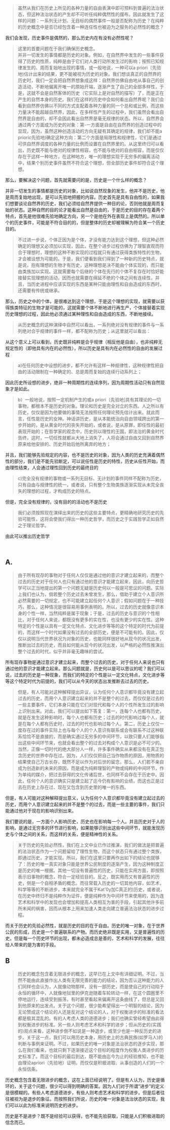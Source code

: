 <blockquote data-pid="3QvwQWoT">虽然从我们在历史上所见的各种力量的自由表演中即可预料到普遍的法治状态，但这种法治状态的产生却不可听任纯粹偶然性的摆布。因此就发生了这样的问题：一系列无计划、无目标的偶然事件一般是否配称为历史？在纯粹的历史概念中是否已经包含着一种连任性也被迫为之服务的必然性的概念？</blockquote><p data-pid="yjxB4Qwo">我们会发现，历史事件是偶然的，那么历史内在有没有必然性呢？</p><blockquote data-pid="aRiYx-_W">这里的首要问题在于我们确保历史概念。<br>并非一切发生的事情都是历史的对象。例如，在自然界中发生的一些事件获得了历史的性质，纯粹是由于它们对人类行动所发生过的影响；按照已知规律发生的、周而复始地出现的事情，或一般地说，一种可以a priori〔先验地)估计出来的结果，更不能被视为历史的对象。我们想谈真正的自然界的历史时，我们一定会把自然界想象成这样：自然界仿佛自由地从事自己的创造活动，不断地偏离开唯一的原始开端，逐渐产生了自己的全部多样性，于是，这就不会是自然客体的历史（它实际上是对自然的描写）了，而是正在产生的自然本身的历史。我们在这样的历史中会如何看出自然界呢？我们会看到自然界仿佛以不同的方式支配着各种力量的同一个总和或比例，而这些力量决不能超越自然界，因此，在多样性产生的过程中，我们虽然会看出自然界是自由的，却不会因此看出自然界是毫无规律的状态。所以，自然界会通过两个方面成为历史的对象：第-一方面是自由在自然界的创造过程中的显现，因为，虽然这种创造活动的方向无疑有其确定的规律，我们却不能a prioric先验地)确定这种方向：第二个方面是局限性和规律性，它们是通过可供自然界调度的各种力量的比例而设置在自然界里的。从这里终归可以看出，历史既不能与绝对的规律性相容，也不能与绝对的自由相容，而是仅仅存在于这样一种地方，在这种地方，唯一的理想实现于无穷多的偏离活动中，结果个别历史事件虽然不符合这个理想，但全部历史事件却符合这个理想。</blockquote><p data-pid="Ut0PL-Uf">那么，要解决这个问题，首先就需要问的是，历史是一个什么样的概念？</p><p data-pid="F0JKCnvx">并非一切发生的事情都是历史的对象，比如说自然现象的发生，他并不是历史，他是周而复始地出现，是可以先验地把握的内容。历史首先是具有自由性的，如果我们想要谈论自然界的历史，我们必须给自然界提供一种目的论，否则他就是周而复始的状态。这种自然的目的论才能看出自然是自由的，于是历史的目的存在着两个特点，首先是他很难先验地确定方向，另一个是他在外在表现上是偶然的。所以单个的历史事件，可能是不符合目的的，但是整体的历史却被理解为符合某一个历史目的。</p><blockquote data-pid="P7FlB7Xh">不过进一步说，个体正因为是个体，才没有能力达到这个理想，但这种必然确定的理想又必须加以实现，因此，在整个进步过程仿佛为了理智直观而符合于理想时，理想的这种不断实现的过程就只有通过获得类族特性的生物，才会被设想为可能的。于是，我们便看到我们得到了一种新的历史特点，就是说，抱有理想的生物才有历史，这种理想是决不能由个体实现的，而只能由类族加以实现。这就需要每个后继的个体在先行的个体不复存在时恰好能接替实现理想的活动，因而也就需要在绵延不绝的个体之间有连续性，并且，当历史进程中应该实现的东西是某种只能由理性和自由造成的东西时，还需要有传统或继承。</blockquote><p data-pid="NmiDzgvv">那么，历史之中的个体，是很难达到这个理想，于是这个理想的实现，就需要以获得族类特征的生物才是可能的，这就需要个体不断地进行再生产，个体接替着实现历史理想的过程，因此他必须通过某种理性和自由造成的东西，不断地接续。</p><blockquote data-pid="TN0dmgps">从历史概念的这种演绎中自然可以看出，一系列绝对没有规律的事件与一系列绝对合乎规律的事件一样，都不配称为历史；从这里就可以看出：</blockquote><p data-pid="B1hDXBB_">从这个意义上可以看到，历史既非纯粹是合乎规律（相反他是自由），也非纯粹无规定性的（即他具有内在的必然性），所以历史是具有内在必然性的自由的发展过程</p><blockquote data-pid="nBZGzw6Y">a)在任何历史中设想的进步，都不允许有这样一种规律性，这种规律性把自由的活动限制在一种确定的、总是周而复始的连续行动系列上；</blockquote><p data-pid="IZ0xIUFl">因此历史所设想的进步，绝非一种周期性的连续序列，因为周期性活动只有自然现象才是如此。</p><blockquote data-pid="k3vuXSC0">b）一般地说，按照一定机制产生的或a priori〔先验地]具有其理论的一切事物，都根本不是历史的对象。理论和历史是完全对立的东西。人之所以有历史，仅仅是因为他要做的事情无法按照任何理论预先估计出来。就此而言，任性是历史的女神。神话讲历史，是从本能统治向自由领域跨出的第一步开始的，是从黄金时代的丧失开始的，或者说，是从原罪，即任性的最初表现开始的；在哲学家的观念中，历史则以理性的王国，即法治的黄金时代告终，这时，一切任性就都从大地上消失了，人将会通过自由又回到自然界原来给他安排的、历史开始后他所离弃的地方；</blockquote><p data-pid="MJ1UTjr0">并且，我们能够先验规定的内容，也不是历史的对象，因为人类的历史充满着偶然性的部分，我们是不能先验断定，可以说任性是历史的特性，历史从任性开始，而由理性结束，人会通过理性回到历史的最终目的</p><blockquote data-pid="l-uZqeqx">c)完全没有规律的事物或一系列无目标、无计划的事件同样不配称为历史，只有自由与规律性的统一，或者说，只有整个生物类族逐渐实现从未完全丧失的理想的过程，才构成历史的特点。</blockquote><p data-pid="1IUB4feu">但是，完全没有规律的，没有目的的活动也不是历史</p><blockquote data-pid="kArbHLKS">我们必须按照现在演绎出来的历史的这些主要特点，更精确地研究历史的先验可能性，这将会使我们得出一种历史哲学，而历史之于实践哲学正如自然之于理论哲学。</blockquote><p data-pid="_yWNl10x">由此可以推出历史哲学</p><p><br></p><h2>A.</h2><blockquote data-pid="4S-sf27Y">由于所有现存的事物对于任何人仅仅是通过他的意识才建立起来的，而整个过去的历史对于任何人也只有通过他的意识才能建立起来，因此，向历史哲学可以正当地提出的第一个问题无疑是历史何以一般是可思议的问题。实际上我们也认为，倘若整个历史过去未曾发生，那么，借助于建立个人意识所必然需要的一切规定，也不可能建立起任何个人意识；假如问题在于一种技巧，那么，这种情况是很容易用事例表明的。所以，过去的历史就像意识本身的个性一样，当然纯粹是属于现象；于是，过去的历史与意识的个性相比，对于任何人来说，都既没有更多的实在性，也没有更少的实在性。这种特定的个性是以具有一定文化特点、文化进步等等的这个特定的时代为前提的，而这样一个时代如果没有过去的全部历史，便是不可能有的。因此，仅仅以说明当代世界状况为对象的历史，也能同样很好地从现今的状况出发，推断出过去的历史，而且如何能从现今的状况出发，以严格的必然性推演出整个过去的时代，似乎并非毫无趣味的尝试。</blockquote><p data-pid="1Jpgx6dc">所有现存事物是通过意识才建立起来，而整个过去的历史，对于任何人来说也只有通过他的意识才能建立起来。那么问题就是，历史何以是可以思议的呢？我们可以说，过去的历史是一种现象，而我们的特定的个性是以一定文化特点，文化进步等等这个特定时代为前提的，我们可以从今天的状态出发推断去过去的历史。</p><blockquote data-pid="B3Rfnn-P">但是，有人可能对这种解释提出异议，认为任何个人意识都毕竟没有建立起过去的历史，而用个人意识建立起来的并不是整个的过去，而仅仅是过去的一些主要事件，它们本身只能在它们对现代和每个人的个性所发生过的影响上识别出来。对此，我们可以提出如下答复：第一，连每个人也都有历史，就是在发生这种影响时，每个人也都有历史；过去的时代影响过每个人，就是在每个人都有历史时，过去的时代也影响过每个人。第二，历史上仅仅一度存在过的事件实际上也与每个人的个人意识有联系或会有联系不过这种联系恰恰不是直接的，而是确实通过无穷多的中间环节，以致只要人们能够指出这些中间环节来，也就会看出整个的过去对构成个人意识是必不可少的。当然，正像一切时代的绝大部分人一样，许多事件确实从来都没有在真正包含历史的世界中存在过。因为，人们仅仅把自己当作物质的原因，用物质的结果使自己万古长存，既然不足以作为对后世的留念，那么，人们若不亲自成为创造新的未来的原因，而是成为纯粹理智的产物或纯粹的中间环节，作为单纯的媒介，把过去获得的文化传诸后世，也同样不会存在于历史中。因此，任何个人的意识确实只是建立起了迄今仍有影响的业绩，而这也正是过去在历史上存在过、现在又包含到历史里的唯一的东西。</blockquote><p data-pid="IwvrjnZd">但是，有人可能对这种解释提出意义，认为任何个人意识都毕竟没有建立起过去的历史，而用个人意识建立起来的并不是整个的过去，而是一些主要的事件，我们只能通过他对于现在的影响识别出来。</p><p data-pid="aHLPo_VI">我们要说的是，一方面个人影响历史，历史也在影响每一个人。并且历史对于人的影响，是通过无穷多的环节进行影响，如果能够识别出这些中间环节，就能发现历史与个体之间的关系，而这样的关系，便是精神性的关系。</p><blockquote data-pid="uWg4xLPi">关于历史的先验必然性，我们在上文中业已作过推演，我们的做法是把普遍的法治状态作为一个问题留给了理性生物，而这个状态只有通过整个类族，即通过历史，才能实现。所以，我们在这里只要再作出如下的结论也就够了：历史的唯一真实对象只能是世界公民制度的逐渐产生，因为这种制度正是历史的唯一根据。其他一切没有普遍性的历史，只能在实用方面，即按照表示旧事物的概念，符合一定经验目的。反之，既实用而又有普遍性的历史，侧是一个自相矛盾的概念。而往常载入历史的一切其他内容，如艺术，科学等等的不断进步，本来就完全不属于Kat'0y加C真正的)历史，或者说，在历史中终归不是纯粹作为证件，便是纯粹作为中间环节来使用的，因为连艺术和科学中的发现也会增加和提高人类相互为害的手段，引起其他许多前所未闻的祸害，因而从根本上用来加速人类走向建立普遍法治状态的进步过程。</blockquote><p data-pid="OV_5725w">而关于历史的先验必然性，就是历史的目的在于自由。历史的唯一对象，在于世界公民的形成，历史是一个普遍联系的产物。而历史绝非既是实用，又是普遍性的历史。但是每一个历史环节的出现，都未必造成总是善的，艺术和科学的发展，往往给人带来的是为害的手段。</p><h2>B </h2><blockquote data-pid="hodFCkM0">历史的概念包含着无限进步的概念，这早已在上文中有详细证明。不过，当然不能由此直接作出人类有无限完善的能力的结论，因为否认这种能力的人们同样也会认为，人就像动物那样，没有一部历史，而是使自己的行动陷于永恒的循环中，人就像地狱里的伊克逊随着车轮转动一样，在这个圆圈里不停地运行，连续受到振荡，有时甚至看起来偏离开这条曲线了，但总是又回到他原来的出发点。关于这个问题，很少能希望得出一个明智的结论，因为无论赞成这个结论的人还是反对这个结论的人，对于权衡进步的标准的看法都是极其混乱的。有的人考虑人类的道德进步；我们也确实曾经希望由此得到权衡进步的标准。另一些人则考虑艺术和科学的进步；但从历史的(实践的)观点来看，这种进步倒不如说是一种退步，或至少也是一种反历史的进步。关于这一点，我们可以用历史本身，用历史上的古典民族(如罗马人)的判断与事例来证明。不过，如果历史的唯一对象是法治状态的逐步实现，那么在我们看来，也就只剩下逐渐接近这个目标的程度作为权衡人类进步的历史标准了。而这个目标的最后到达，既不能由迄今为止的经验推知，也不能由理论apriori（先验地）证明，而仅仅是积极进取、从事创造的人们的一个永恒信条。</blockquote><p data-pid="ubmRv2a-">历史概念包含着无限进步的概念，这在上面已经说明了。但是有人认为，历史是循环的，关于这个问题，很少可以得到明确的答案。因为人们对于所谓“进步”的定义是很模糊的。有些人考虑道德进步，有些人则考虑艺术和科学的进步。但是后者往往被视为是退步的象征。而按照我们所说，历史的唯一对象是法治状态的实现，我们可以以此为标准来说明历史的进步。</p><p data-pid="z1dROIs3">历史是不是进步？既不是经验可以获得，也不能先验获取，只能是人们积极进取的信念而已。</p><p></p><p></p>